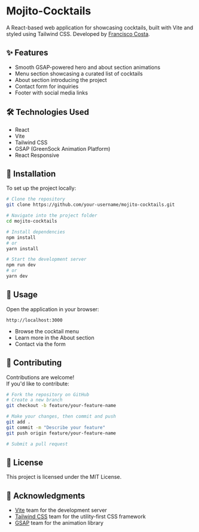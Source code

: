 # Mojito-Cocktails

A React-based web application for showcasing cocktails, built with Vite and styled using Tailwind CSS. Developed by [Francisco Costa](https://franciscostaportfolio.netlify.app/).

## ✨ Features

- Smooth GSAP-powered hero and about section animations  
- Menu section showcasing a curated list of cocktails  
- About section introducing the project  
- Contact form for inquiries  
- Footer with social media links  

## 🛠️ Technologies Used

- React  
- Vite  
- Tailwind CSS  
- GSAP (GreenSock Animation Platform)  
- React Responsive  

## 🚀 Installation

To set up the project locally:

```bash
# Clone the repository
git clone https://github.com/your-username/mojito-cocktails.git

# Navigate into the project folder
cd mojito-cocktails

# Install dependencies
npm install
# or
yarn install

# Start the development server
npm run dev
# or
yarn dev
```

## 📖 Usage

Open the application in your browser:

```text
http://localhost:3000
```

- Browse the cocktail menu
- Learn more in the About section
- Contact via the form

## 🤝 Contributing

Contributions are welcome!  
If you'd like to contribute:

```bash
# Fork the repository on GitHub
# Create a new branch
git checkout -b feature/your-feature-name

# Make your changes, then commit and push
git add .
git commit -m "Describe your feature"
git push origin feature/your-feature-name

# Submit a pull request
```

## 📄 License

This project is licensed under the MIT License.

## 🙏 Acknowledgments

- [Vite](https://vitejs.dev/) team for the development server  
- [Tailwind CSS](https://tailwindcss.com/) team for the utility-first CSS framework  
- [GSAP](https://greensock.com/gsap/) team for the animation library  
